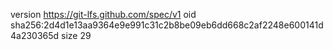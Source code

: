 version https://git-lfs.github.com/spec/v1
oid sha256:2d4d1e13aa9364e9e991c31c2b8be09eb6dd668c2af2248e600141d4a230365d
size 29
